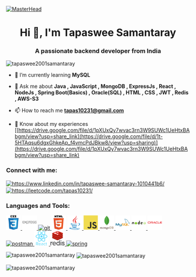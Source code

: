 [![MasterHead](https://developers.giphy.com/branch/master/static/api-512d36c09662682717108a38bbb5c57d.gif)](https://rishavchanda.io)

<h1 align="center">Hi 👋, I'm Tapaswee Samantaray</h1>
<h3 align="center">A passionate backend developer from India</h3>

<p align="left"> <img src="https://komarev.com/ghpvc/?username=tapaswee2001samantaray&label=Profile%20views&color=0e75b6&style=flat" alt="tapaswee2001samantaray" /> </p>

- 🌱 I’m currently learning **MySQL**

- 💬 Ask me about **Java , JavaScript , MongoDB , ExpressJs , React , NodeJs , Spring Boot(Basics) , Oracle(SQL) , HTML , CSS , JWT , Redis , AWS-S3**

- 📫 How to reach me **tapas10231@gmail.com**

- 📄 Know about my experiences [[https://drive.google.com/file/d/1pXUxQy7wvac3rn3W9SUWc1UeHtxBAbgm/view?usp=share_link](https://drive.google.com/file/d/1t-5HTAqsu6dgxGhkeAp_f4vmcPdJBkw8/view?usp=sharing)](https://drive.google.com/file/d/1pXUxQy7wvac3rn3W9SUWc1UeHtxBAbgm/view?usp=share_link)

<h3 align="left">Connect with me:</h3>
<p align="left">
<a href="https://linkedin.com/in/https://www.linkedin.com/in/tapaswee-samantaray-1010441b6/" target="blank"><img align="center" src="https://raw.githubusercontent.com/rahuldkjain/github-profile-readme-generator/master/src/images/icons/Social/linked-in-alt.svg" alt="https://www.linkedin.com/in/tapaswee-samantaray-1010441b6/" height="30" width="40" /></a>
<a href="https://www.leetcode.com/https://leetcode.com/tapas10231/" target="blank"><img align="center" src="https://raw.githubusercontent.com/rahuldkjain/github-profile-readme-generator/master/src/images/icons/Social/leet-code.svg" alt="https://leetcode.com/tapas10231/" height="30" width="40" /></a>
</p>

<h3 align="left">Languages and Tools:</h3>
<p align="left"> <a href="https://www.w3schools.com/css/" target="_blank" rel="noreferrer"> <img src="https://raw.githubusercontent.com/devicons/devicon/master/icons/css3/css3-original-wordmark.svg" alt="css3" width="40" height="40"/> </a> <a href="https://expressjs.com" target="_blank" rel="noreferrer"> <img src="https://raw.githubusercontent.com/devicons/devicon/master/icons/express/express-original-wordmark.svg" alt="express" width="40" height="40"/> </a> <a href="https://git-scm.com/" target="_blank" rel="noreferrer"> <img src="https://www.vectorlogo.zone/logos/git-scm/git-scm-icon.svg" alt="git" width="40" height="40"/> </a> <a href="https://www.w3.org/html/" target="_blank" rel="noreferrer"> <img src="https://raw.githubusercontent.com/devicons/devicon/master/icons/html5/html5-original-wordmark.svg" alt="html5" width="40" height="40"/> </a> <a href="https://www.java.com" target="_blank" rel="noreferrer"> <img src="https://raw.githubusercontent.com/devicons/devicon/master/icons/java/java-original.svg" alt="java" width="40" height="40"/> </a> <a href="https://developer.mozilla.org/en-US/docs/Web/JavaScript" target="_blank" rel="noreferrer"> <img src="https://raw.githubusercontent.com/devicons/devicon/master/icons/javascript/javascript-original.svg" alt="javascript" width="40" height="40"/> </a> <a href="https://www.mongodb.com/" target="_blank" rel="noreferrer"> <img src="https://raw.githubusercontent.com/devicons/devicon/master/icons/mongodb/mongodb-original-wordmark.svg" alt="mongodb" width="40" height="40"/> </a> <a href="https://www.mysql.com/" target="_blank" rel="noreferrer"> <img src="https://raw.githubusercontent.com/devicons/devicon/master/icons/mysql/mysql-original-wordmark.svg" alt="mysql" width="40" height="40"/> </a> <a href="https://nodejs.org" target="_blank" rel="noreferrer"> <img src="https://raw.githubusercontent.com/devicons/devicon/master/icons/nodejs/nodejs-original-wordmark.svg" alt="nodejs" width="40" height="40"/> </a> <a href="https://www.oracle.com/" target="_blank" rel="noreferrer"> <img src="https://raw.githubusercontent.com/devicons/devicon/master/icons/oracle/oracle-original.svg" alt="oracle" width="40" height="40"/> </a> <a href="https://postman.com" target="_blank" rel="noreferrer"> <img src="https://www.vectorlogo.zone/logos/getpostman/getpostman-icon.svg" alt="postman" width="40" height="40"/> </a> <a href="https://reactjs.org/" target="_blank" rel="noreferrer"> <img src="https://raw.githubusercontent.com/devicons/devicon/master/icons/react/react-original-wordmark.svg" alt="react" width="40" height="40"/> </a> <a href="https://redis.io" target="_blank" rel="noreferrer"> <img src="https://raw.githubusercontent.com/devicons/devicon/master/icons/redis/redis-original-wordmark.svg" alt="redis" width="40" height="40"/> </a> <a href="https://spring.io/" target="_blank" rel="noreferrer"> <img src="https://www.vectorlogo.zone/logos/springio/springio-icon.svg" alt="spring" width="40" height="40"/> </a> </p>


<p><img align="left" src="https://github-readme-stats.vercel.app/api/top-langs?username=tapaswee2001samantaray&show_icons=true&locale=en&layout=compact&theme=tokyonight" alt="tapaswee2001samantaray" /></p>

<p>&nbsp;<img align="center" src="https://github-readme-stats.vercel.app/api?username=tapaswee2001samantaray&show_icons=true&locale=en&theme=tokyonight" alt="tapaswee2001samantaray" /></p>

<p><img align="center" src="https://github-readme-streak-stats.herokuapp.com/?user=tapaswee2001samantaray&&theme=tokyonight" alt="tapaswee2001samantaray" /></p>

